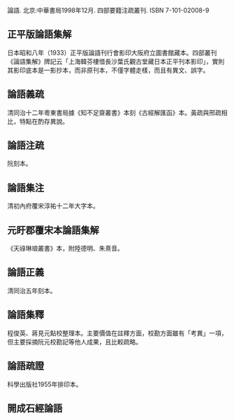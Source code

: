 論語. 北京:中華書局1998年12月. 四部要籍注疏叢刊. ISBN 7-101-02008-9

正平版論語集解
--------------------

日本昭和八年（1933）正平版論語刊行會影印大阪府立圖書館藏本。四部叢刊《論語集解》牌記云「上海韓芬樓借長沙葉氏觀古堂藏日本正平刊本影印」，實則其影印底本是一影抄本，而非原刊本，不僅字體走樣，而且有異文、誤字。

論語義疏
-----------

清同治十二年粵東書局據《知不足齋叢書》本刻《古經解匯函》本。黃疏與邢疏相比，特點在酌存異說。

論語注疏
-----------

阮刻本。

論語集注
-----------

清初內府覆宋淳祐十二年大字本。

元盱郡覆宋本論語集解
---------------------------

《天祿琳琅叢書》本，附陸德明、朱熹音。

論語正義
-----------

清同治五年刻本。

論語集釋
-----------

 程俊英、蔣見元點校整理本。主要價值在註釋方面，校勘方面雖有「考異」一項，但主要採摘阮元校勘記等他人成果，且比較疏略。

論語疏證
-----------

科學出版社1955年排印本。

開成石經論語 
------------


